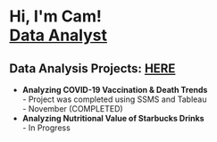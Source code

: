 <h1>Hi, I'm Cam! <br/><a href="https://www.linkedin.com/in/cam-karpinski/">Data Analyst</a></h1>

<h2>Data Analysis Projects: <a href="https://github.com/CamKarp/PortfolioProjects">HERE</a></h2>

<ul>
  <li><b>Analyzing COVID-19 Vaccination & Death Trends</b><br/>
      - Project was completed using SSMS and Tableau<br/>
      - November (COMPLETED)
  </li>
  <li><b>Analyzing Nutritional Value of Starbucks Drinks</b><br/>
      - In Progress
  </li>
</ul>



